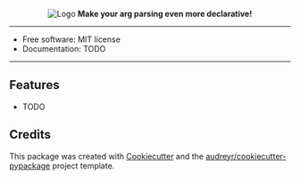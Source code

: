 <p style="text-align: center">
    <img src="https://lh3.googleusercontent.com/w6xFZYayBArcBrf23jXU9bo8jsTJTdlrXVvuqDK7wHLE1HNGipHNgD7eCCAlvWzCgTaVgAlQQWhdo_qZ07H0eTZgvptA6m_lNzZ6naSXM2K_SG1nn0pCMr0XPCI1MF9G3EwwyGZ4qEmMQMrUmnfv3bpL86gdGhQjvwbAh0K-D8wUkLAXTL_-YarIe_1bMm5pxOn4PZLl7u6EgBaLlM7K9kpoPFjgThRLfPjDeXez37VnpIiJZZJoMDUCTz_WnmGoajsNCJfYZCRNYh0cKLvqw8UXTSGWhxkaK4uwKKrpLBz9We_-jB7AlxFs-WJmPgmyyae_pYrCCvAV3GgHOYVJ-OxKCJPwwbh_jPX5r30SKKNePYSBdr9q0LTOsXZ56vMblXr50QKkj9PLrguUxchDftATYL-w9XagJlIEch3bif_ooj1t8KxboxTXClYMWrpLJbO9C-HjUMQNYc0xYHIuU-cCzBs6VjOQ7dX8sAfGI5rhFD2qgg6KWhMT369jOKyboP-tvBbbZ8UJD-tvfDg4zD79pFfyxTYB9qbKbPNjtw_-lYO3yQCRRrjwLx22_gzTWfEKXOwL0zkf5AK9d-xt_SmEcpPTS7KhufO3g4uVDfoEb_MpxCklQOuXzttgq51UOoKPcL7zHDioPsKQ8P-S6B2n1tkJQ9M0t4CsER2ny2JR9HFv2W4zwg=w1186-h1126-no" alt="Logo">
    <b>Make your arg parsing even more declarative!</b>
</p>

---

* Free software: MIT license
* Documentation: TODO

---

## Features

* TODO

## Credits

This package was created with [Cookiecutter](https://github.com/audreyr/cookiecutter) and the
[audreyr/cookiecutter-pypackage](https://github.com/audreyr/cookiecutter-pypackage) project template.
